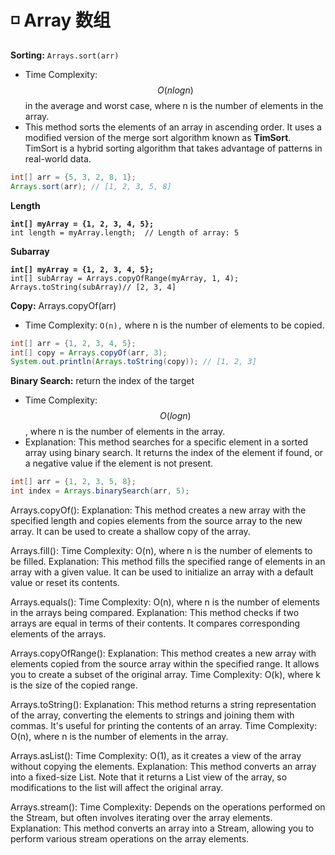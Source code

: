 # ◽ Array 数组

**Sorting:** `Arrays.sort(arr)`

* Time Complexity: $$O(nlogn)$$ in the average and worst case, where n is the number of elements in the array.&#x20;
* This method sorts the elements of an array in ascending order. It uses a modified version of the merge sort algorithm known as **TimSort**. TimSort is a hybrid sorting algorithm that takes advantage of patterns in real-world data.

```java
int[] arr = {5, 3, 2, 8, 1};
Arrays.sort(arr); // [1, 2, 3, 5, 8]
```

**Length**

<pre class="language-java"><code class="lang-java"><strong>int[] myArray = {1, 2, 3, 4, 5};
</strong>int length = myArray.length;  // Length of array: 5
</code></pre>

**Subarray**

<pre class="language-java"><code class="lang-java"><strong>int[] myArray = {1, 2, 3, 4, 5};
</strong>int[] subArray = Arrays.copyOfRange(myArray, 1, 4); 
Arrays.toString(subArray)// [2, 3, 4]
</code></pre>

**Copy:** Arrays.copyOf(arr)

* Time Complexity: `O(n),` where n is the number of elements to be copied.

```java
int[] arr = {1, 2, 3, 4, 5};
int[] copy = Arrays.copyOf(arr, 3);
System.out.println(Arrays.toString(copy)); // [1, 2, 3]
```

**Binary Search:**  return the index of the target

* Time Complexity: $$O(logn)$$, where n is the number of elements in the array.&#x20;
* Explanation: This method searches for a specific element in a sorted array using binary search. It returns the index of the element if found, or a negative value if the element is not present.

```java
int[] arr = {1, 2, 3, 5, 8};
int index = Arrays.binarySearch(arr, 5);
```





Arrays.copyOf():  Explanation: This method creates a new array with the specified length and copies elements from the source array to the new array. It can be used to create a shallow copy of the array.

Arrays.fill(): Time Complexity: O(n), where n is the number of elements to be filled. Explanation: This method fills the specified range of elements in an array with a given value. It can be used to initialize an array with a default value or reset its contents.

Arrays.equals(): Time Complexity: O(n), where n is the number of elements in the arrays being compared. Explanation: This method checks if two arrays are equal in terms of their contents. It compares corresponding elements of the arrays.

Arrays.copyOfRange(): Explanation: This method creates a new array with elements copied from the source array within the specified range. It allows you to create a subset of the original array. Time Complexity: O(k), where k is the size of the copied range.

Arrays.toString(): Explanation: This method returns a string representation of the array, converting the elements to strings and joining them with commas. It's useful for printing the contents of an array. Time Complexity: O(n), where n is the number of elements in the array.

Arrays.asList(): Time Complexity: O(1), as it creates a view of the array without copying the elements. Explanation: This method converts an array into a fixed-size List. Note that it returns a List view of the array, so modifications to the list will affect the original array.

Arrays.stream(): Time Complexity: Depends on the operations performed on the Stream, but often involves iterating over the array elements. Explanation: This method converts an array into a Stream, allowing you to perform various stream operations on the array elements.
